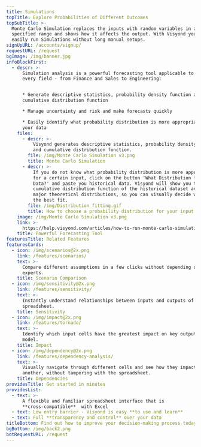 ```yaml
---
title: Simulations
topTitle: Explore Probabilities of Different Outcomes
topSubTitle: >-
  Monte Carlo Simulation replaces the inputs with random variables in a
  specified range and shows how it affects the output. With Visyond you can
  easily run Simulations without long manual setups.
signUpURL: /accounts/signup/
requestURL: /request
bgImage: /img/banner.jpg
infoBlockFirst:
  - descr: >-
      Simulation analysis is a powerful forecasting tool applicable to almost
      every field - from Finance and Sales to Engineering:


      * Generate descriptive statistics, probability density function and
      cumulative distribution function

      * Manage uncertainty and risk and make forecasts quickly

      * Easily identify what probability distribution is more appropriate for
      your data
    files:
      - descr: >-
          Visyond generates descriptive statistics, probability density function
          and cumulative distribution function.
        file: /img/Monte Carlo Simulation v3.png
        title: Monte Carlo Simulation
      - descr: >-
          If you do not know what probability distribution is more appropriate
          for a certain input, click on the button 'What Distribution for my
          Data?' and paste you historical data. Visyond will show you the
          cumulative distribution function of the historical dataset and the
          major theoretical distributions, so you can visually decide what is
          the best fit.
        file: /img/Distribution fitting.gif
        title: How to choose a probability distribution for your input cells
    image: /img/Monte Carlo Simulation v3.png
    link: >-
      https://help.visyond.com/articles/how-to-run-monte-carlo-simulations-in-visyond/
    title: Powerful Forecasting Tool
featuresTitle: Related Features
featuresCards:
  - icon: /img/scenarios@2x.png
    link: /features/scenarios/
    text: >-
      Compare different assumptions in a few clicks without depending on
      experts.
    title: Scenario Comparison
  - icon: /img/sensitivity@2x.png
    link: /features/sensitivity/
    text: >-
      Instantly understand relationships between inputs and outputs of your
      spreadsheet.
    title: Sensitivity
  - icon: /img/impact@2x.png
    link: /features/tornado/
    text: >-
      Identify which input cells have the greatest impact on key outputs of your
      model.
    title: Impact
  - icon: /img/dependency@2x.png
    link: /features/dependency-analysis/
    text: >-
      Visually navigate through different cells and see how they impact one
      another, without tampering with the spreadsheet.
    title: Dependencies
providesTitle: Get started in minutes
providesList:
  - text: >-
      A flexible and familiar spreadsheet interface that is
      **cross-compatible**  with Excel
  - text: Low entry barrier - Visyond is easy **to use and learn**
  - text: Full **transparency and control** over your data
titleBottom: Find out how to improve your decision-making process today
bgBottom: /img/back2.png
botRequestURL: /request
---
```


